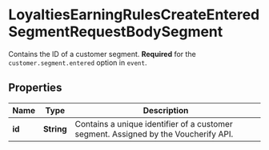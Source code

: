 

# LoyaltiesEarningRulesCreateEnteredSegmentRequestBodySegment

Contains the ID of a customer segment. **Required** for the `customer.segment.entered` option in `event`.

## Properties

| Name | Type | Description |
|------------ | ------------- | ------------- |
|**id** | **String** | Contains a unique identifier of a customer segment. Assigned by the Voucherify API. |



